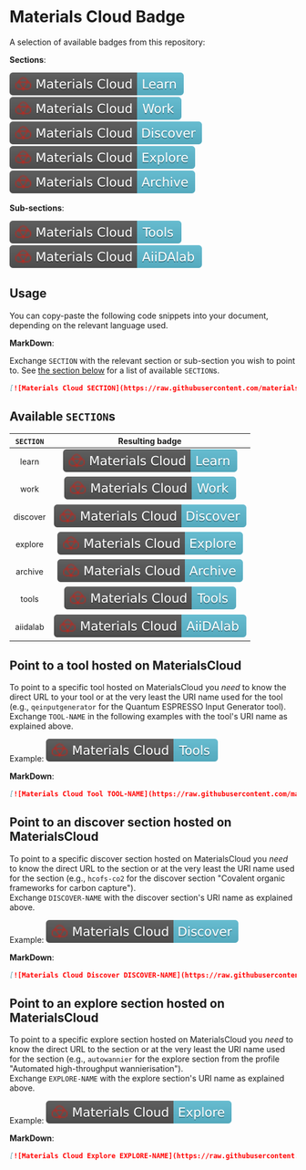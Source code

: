 # Materials Cloud Badge

A selection of available badges from this repository:

**Sections**:

[![Materials Cloud Learn section](https://raw.githubusercontent.com/materialscloud-org/mcloud-badge/main/badges/img/mcloud_badge_learn.svg)](https://materialscloud.org/learn/)  
[![Materials Cloud Work section](https://raw.githubusercontent.com/materialscloud-org/mcloud-badge/main/badges/img/mcloud_badge_work.svg)](https://materialscloud.org/work/)  
[![Materials Cloud Discover section](https://raw.githubusercontent.com/materialscloud-org/mcloud-badge/main/badges/img/mcloud_badge_discover.svg)](https://materialscloud.org/discover/)  
[![Materials Cloud Explore section](https://raw.githubusercontent.com/materialscloud-org/mcloud-badge/main/badges/img/mcloud_badge_explore.svg)](https://materialscloud.org/explore/)  
[![Materials Cloud Archive section](https://raw.githubusercontent.com/materialscloud-org/mcloud-badge/main/badges/img/mcloud_badge_archive.svg)](https://archive.materialscloud.org)

**Sub-sections**:

[![Materials Cloud Tools](https://raw.githubusercontent.com/materialscloud-org/mcloud-badge/main/badges/img/mcloud_badge_tools.svg)](https://materialscloud.org/tools/)  
[![Materials Cloud AiiDAlab](https://raw.githubusercontent.com/materialscloud-org/mcloud-badge/main/badges/img/mcloud_badge_aiidalab.svg)](https://materialscloud.org/aiidalab/)

## Usage

You can copy-paste the following code snippets into your document, depending on the relevant language used.

**MarkDown**:

Exchange `SECTION` with the relevant section or sub-section you wish to point to.
See [the section below](#available-sections) for a list of available `SECTION`s.

```markdown
[![Materials Cloud SECTION](https://raw.githubusercontent.com/materialscloud-org/mcloud-badge/main/badges/img/mcloud_badge_SECTION.svg)](https://materialscloud.org/SECTION/)
```

## Available `SECTION`s

| `SECTION` | Resulting badge |
|:---:|:---:|
| learn | [![Materials Cloud Learn section](https://raw.githubusercontent.com/materialscloud-org/mcloud-badge/main/badges/img/mcloud_badge_learn.svg)](https://materialscloud.org/learn/)   |
| work | [![Materials Cloud Work section](https://raw.githubusercontent.com/materialscloud-org/mcloud-badge/main/badges/img/mcloud_badge_work.svg)](https://materialscloud.org/work/) |
| discover | [![Materials Cloud Discover section](https://raw.githubusercontent.com/materialscloud-org/mcloud-badge/main/badges/img/mcloud_badge_discover.svg)](https://materialscloud.org/discover/) |
| explore | [![Materials Cloud Explore section](https://raw.githubusercontent.com/materialscloud-org/mcloud-badge/main/badges/img/mcloud_badge_explore.svg)](https://materialscloud.org/explore/) |
| archive | [![Materials Cloud Archive section](https://raw.githubusercontent.com/materialscloud-org/mcloud-badge/main/badges/img/mcloud_badge_archive.svg)](https://archive.materialscloud.org) |
| tools | [![Materials Cloud Tools](https://raw.githubusercontent.com/materialscloud-org/mcloud-badge/main/badges/img/mcloud_badge_tools.svg)](https://materialscloud.org/tools/) |
| aiidalab | [![Materials Cloud AiiDAlab](https://raw.githubusercontent.com/materialscloud-org/mcloud-badge/main/badges/img/mcloud_badge_aiidalab.svg)](https://materialscloud.org/aiidalab/) |

## Point to a tool hosted on MaterialsCloud

To point to a specific tool hosted on MaterialsCloud you _need_ to know the direct URL to your tool or at the very least the URI name used for the tool (e.g., `qeinputgenerator` for the Quantum ESPRESSO Input Generator tool).  
Exchange `TOOL-NAME` in the following examples with the tool's URI name as explained above.

Example: [![Materials Cloud Tool qeinputgenerator](https://raw.githubusercontent.com/materialscloud-org/mcloud-badge/main/badges/img/mcloud_badge_tools.svg)](https://materialscloud.org/work/tools/qeinputgenerator)

**MarkDown**:

```markdown
[![Materials Cloud Tool TOOL-NAME](https://raw.githubusercontent.com/materialscloud-org/mcloud-badge/main/badges/img/mcloud_badge_tools.svg)](https://materialscloud.org/work/tools/TOOL-NAME)
```

## Point to an discover section hosted on MaterialsCloud

To point to a specific discover section hosted on MaterialsCloud you _need_ to know the direct URL to the section or at the very least the URI name used for the section (e.g., `hcofs-co2` for the discover section "Covalent organic frameworks for carbon capture").  
Exchange `DISCOVER-NAME` with the discover section's URI name as explained above.

Example: [![Materials Cloud Discover hcofs-co2](https://raw.githubusercontent.com/materialscloud-org/mcloud-badge/main/badges/img/mcloud_badge_discover.svg)](https://materialscloud.org/discover/hcofs-co2)

**MarkDown**:

```markdown
[![Materials Cloud Discover DISCOVER-NAME](https://raw.githubusercontent.com/materialscloud-org/mcloud-badge/main/badges/img/mcloud_badge_discover.svg)](https://materialscloud.org/discover/DISCOVER-NAME)
```

## Point to an explore section hosted on MaterialsCloud

To point to a specific explore section hosted on MaterialsCloud you _need_ to know the direct URL to the section or at the very least the URI name used for the section (e.g., `autowannier` for the explore section from the profile "Automated high-throughput wannierisation").  
Exchange `EXPLORE-NAME` with the explore section's URI name as explained above.

Example: [![Materials Cloud Explore autowannier](https://raw.githubusercontent.com/materialscloud-org/mcloud-badge/main/badges/img/mcloud_badge_explore.svg)](https://materialscloud.org/explore/autowannier)

**MarkDown**:

```markdown
[![Materials Cloud Explore EXPLORE-NAME](https://raw.githubusercontent.com/materialscloud-org/mcloud-badge/main/badges/img/mcloud_badge_explore.svg)](https://materialscloud.org/explore/EXPLORE-NAME)
```
